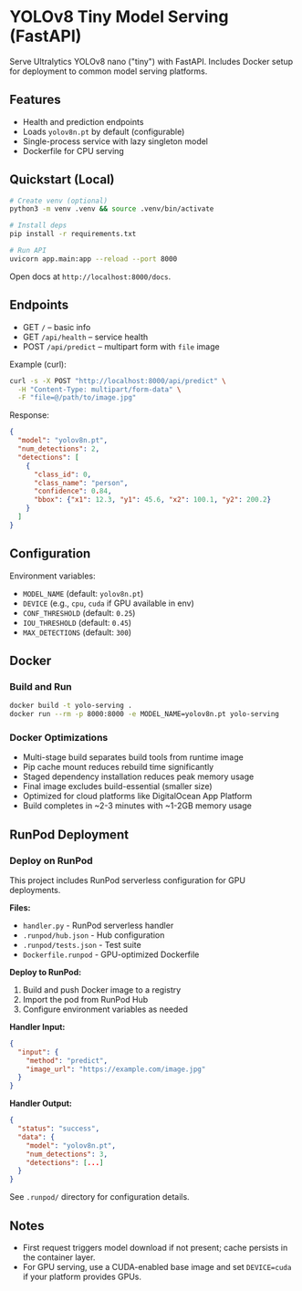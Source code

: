 # YOLOv8 Tiny Model Serving (FastAPI)

Serve Ultralytics YOLOv8 nano ("tiny") with FastAPI. Includes Docker setup for deployment to common model serving platforms.

## Features
- Health and prediction endpoints
- Loads `yolov8n.pt` by default (configurable)
- Single-process service with lazy singleton model
- Dockerfile for CPU serving

## Quickstart (Local)

```bash
# Create venv (optional)
python3 -m venv .venv && source .venv/bin/activate

# Install deps
pip install -r requirements.txt

# Run API
uvicorn app.main:app --reload --port 8000
```

Open docs at `http://localhost:8000/docs`.

## Endpoints
- GET `/` – basic info
- GET `/api/health` – service health
- POST `/api/predict` – multipart form with `file` image

Example (curl):
```bash
curl -s -X POST "http://localhost:8000/api/predict" \
  -H "Content-Type: multipart/form-data" \
  -F "file=@/path/to/image.jpg"
```

Response:
```json
{
  "model": "yolov8n.pt",
  "num_detections": 2,
  "detections": [
    {
      "class_id": 0,
      "class_name": "person",
      "confidence": 0.84,
      "bbox": {"x1": 12.3, "y1": 45.6, "x2": 100.1, "y2": 200.2}
    }
  ]
}
```

## Configuration
Environment variables:
- `MODEL_NAME` (default: `yolov8n.pt`)
- `DEVICE` (e.g., `cpu`, `cuda` if GPU available in env)
- `CONF_THRESHOLD` (default: `0.25`)
- `IOU_THRESHOLD` (default: `0.45`)
- `MAX_DETECTIONS` (default: `300`)

## Docker

### Build and Run
```bash
docker build -t yolo-serving .
docker run --rm -p 8000:8000 -e MODEL_NAME=yolov8n.pt yolo-serving
```

### Docker Optimizations
- Multi-stage build separates build tools from runtime image
- Pip cache mount reduces rebuild time significantly
- Staged dependency installation reduces peak memory usage
- Final image excludes build-essential (smaller size)
- Optimized for cloud platforms like DigitalOcean App Platform
- Build completes in ~2-3 minutes with ~1-2GB memory usage

## RunPod Deployment

### Deploy on RunPod

This project includes RunPod serverless configuration for GPU deployments.

**Files:**
- `handler.py` - RunPod serverless handler
- `.runpod/hub.json` - Hub configuration
- `.runpod/tests.json` - Test suite
- `Dockerfile.runpod` - GPU-optimized Dockerfile

**Deploy to RunPod:**

1. Build and push Docker image to a registry
2. Import the pod from RunPod Hub
3. Configure environment variables as needed

**Handler Input:**
```json
{
  "input": {
    "method": "predict",
    "image_url": "https://example.com/image.jpg"
  }
}
```

**Handler Output:**
```json
{
  "status": "success",
  "data": {
    "model": "yolov8n.pt",
    "num_detections": 3,
    "detections": [...]
  }
}
```

See `.runpod/` directory for configuration details.

## Notes
- First request triggers model download if not present; cache persists in the container layer.
- For GPU serving, use a CUDA-enabled base image and set `DEVICE=cuda` if your platform provides GPUs.
